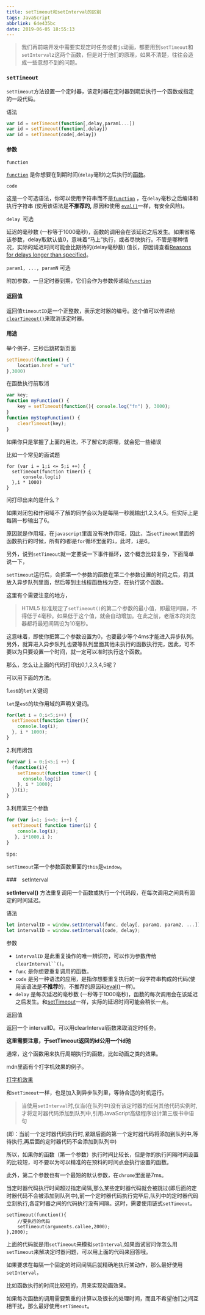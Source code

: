 ```yaml
---
title: setTimeout和setInterval的区别
tags: JavaScript
abbrlink: 64e435bc
date: 2019-06-05 18:55:13
---
```

> 我们再前端开发中需要实现定时任务或者`js`动画，都要用到`setTimeout`和`setInterval`z这两个函数，但是对于他们的原理，如果不清楚，往往会造成一些意想不到的问题。

### `setTimeout`

`setTimeout`方法设置一个定时器，该定时器在定时器到期后执行一个函数或指定的一段代码。

 语法

```javascript
var id = setTimeout(function[,delay,param1...])
var id = setTimeout(function[,delay])
var id = setTimeout(code[,delay])
```

#### 参数

`function`

[`function`](https://developer.mozilla.org/zh-CN/docs/Web/JavaScript/Reference/function) 是你想要在到期时间(`delay`毫秒)之后执行的[函数](https://developer.mozilla.org/en-US/docs/JavaScript/Reference/Global_Objects/Function)。

`code`

这是一个可选语法，你可以使用字符串而不是[`function`](https://developer.mozilla.org/zh-CN/docs/Web/JavaScript/Reference/function) ，在`delay`毫秒之后编译和执行字符串 (使用该语法是**不推荐的,** 原因和使用 [`eval()`](https://developer.mozilla.org/zh-CN/docs/Web/JavaScript/Reference/Global_Objects/eval)一样，有安全风险)。

`delay `可选

延迟的毫秒数 (一秒等于1000毫秒)，函数的调用会在该延迟之后发生。如果省略该参数，delay取默认值0，意味着“马上”执行，或者尽快执行。不管是哪种情况，实际的延迟时间可能会比期待的(delay毫秒数) 值长，原因请查看[Reasons for delays longer than specified](https://developer.mozilla.org/zh-CN/docs/Web/API/Window/setTimeout#Reasons_for_delays_longer_than_specified)。

`param1, ..., paramN` 可选

附加参数，一旦定时器到期，它们会作为参数传递给[`function`](https://developer.mozilla.org/zh-CN/docs/Web/JavaScript/Reference/function) 

#### 返回值

返回值`timeoutID`是一个正整数，表示定时器的编号。这个值可以传递给[`clearTimeout()`](https://developer.mozilla.org/zh-CN/docs/Web/API/WindowOrWorkerGlobalScope/clearTimeout)来取消该定时器。

#### 用途

举个例子，三秒后跳转新页面

```javascript
setTimeout(function() {
    location.href = "url"
},3000)
```
在函数执行前取消
```javascript
var key;
function myFunction() {
    key = setTimeout(function(){ console.log("fn") }, 3000);
}
function myStopFunction() {
    clearTimeout(key);
}
```

如果你只是掌握了上面的用法，不了解它的原理，就会犯一些错误

比如一个常见的面试题



```javas
for (var i = 1;i <= 5;i ++) {
  setTimeout(function timer() {
      console.log(i)
  },i * 1000)
}
```

问打印出来的是什么？

如果对闭包和作用域不了解的同学会以为是每隔一秒就输出1,2,3,4,5。但实际上是每隔一秒输出了6。

原因就是作用域，在`javascript`里面没有块作用域，因此，当`setTimeout`里面的函数执行的时候，所有的i都是`for`循环里面的`i`，此时，`i`是6。

另外，说到`setTimeout`就一定要说一下事件循环，这个概念比较复杂，下面简单说一下，

`setTimeout`运行后，会把第一个参数的函数在第二个参数设置的时间之后，将其放入异步队列里面，然后等到主线程函数栈为空，在执行这个函数。

这里有个需要注意的地方，

> HTML5 标准规定了`setTimeout()`的第二个参数的最小值，即最短间隔，不得低于4毫秒。如果低于这个值，就会自动增加。在此之前，老版本的浏览器都将最短间隔设为10毫秒。

这意味着，即使你把第二个参数设置为0，也要最少等个4ms才能进入异步队列。另外，就算进入异步队列,也要等队列里面其他未执行的函数执行完，因此，可不要以为只要设置一个时间，就一定可以准时执行这个函数。

那么，怎么让上面的代码打印出0,1,2,3,4,5呢？

可以用下面的方法。

1.`es6`的`let`关键词

`let`是`es6`的块作用域的声明关键词。

```javascript
for(let i = 0;i<5;i++) {
  setTimeout(function timer(){
    console.log(i);
  }, i * 1000);
}
```

2.利用闭包

```javascript
for(var i = 0;i<5;i ++) {
  (function(i){
    setTimeout(function timer() {
      console.log(i)
    }, i * 1000);
  })(i);
}
```

3.利用第三个参数

```javascript
for (var i=1; i<=5; i++) {
  setTimeout( function timer(i) {
    console.log(i);    
   }, i*1000,i );
}
```

tips:

`setTimeout`第一个参数函数里面的`this`是`window`。

###　setInterval

**setInterval()** 方法重复调用一个函数或执行一个代码段，在每次调用之间具有固定的时间延迟。

语法

```javascript
let intervalID = window.setInterval(func, delay[, param1, param2, ...]);
let intervalID = window.setInterval(code, delay);
```

参数

- `intervalID` 是此重复操作的唯一辨识符，可以作为参数传给`clearInterval``()`。
- `func` 是你想要重复调用的函数。
- `code` 是另一种语法的应用，是指你想要重复执行的一段字符串构成的代码(使用该语法是**不推荐**的，不推荐的原因和[eval()](https://developer.mozilla.org/en-US/docs/JavaScript/Reference/Global_Objects/eval#Don't_use_eval!)一样)。
- `delay` 是每次延迟的毫秒数 (一秒等于1000毫秒)，函数的每次调用会在该延迟之后发生。和[setTimeout](https://developer.mozilla.org/en-US/docs/DOM/window.setTimeout#Minimum_delay_and_timeout_nesting)一样，实际的延迟时间可能会稍长一点。

返回值

返回一个 intervalID。可以用clearInterval函数来取消定时任务。

**这里需要注意，于setTimeout返回的id公用一个id池**

通常，这个函数用来执行周期执行的函数，比如动画之类的效果。

mdn里面有个打字机效果的例子。

[打字机效果](https://mdn.mozillademos.org/files/3997/typewriter.html)

和`setTimeout`一样，也是加入到异步队列里，等待合适的时机运行。

> 当使用`setInterval`时,仅当(在队列中)没有该定时器的任何其他代码实例时,才将定时器代码添加到队列中,引用JavaScript高级程序设计第三版书中语句

(即：当前一个定时器代码执行时,紧跟后面的第一个定时器代码将添加到队列中,等待执行,再后面的定时器代码不会添加到队列中)

所以，如果你的函数（第一个参数）执行时间比较长，但是你的执行间隔时间设置的比较短，可不要以为可以精准的在预料的时间点会执行设置的函数。

此外，第二个参数也有一个最短的默认参数，在`chrome`里面是7ms。

当定时器代码执行时间超过指定间隔,那么某些定时器代码就会被跳过(即后面的定时器代码不会被添加到队列中),前一个定时器代码执行完毕后,队列中的定时器代码立刻执行,各定时器之间的代码执行没有间隔。这时，需要使用链式`setTimeout`。

```javas
setTimeout(function(){
    //要执行的代码 
    setTimeout(arguments.callee,2000);                   
},2000);
```



上面的代码就是用`setTimeout`来模拟`setInterval`,如果面试官问你怎么用`setTimeout`来解决定时器问题，可以用上面的代码来回答哦。



如果要求在每隔一个固定的时间间隔后就精确地执行某动作，那么最好使用`setInterval`，

比如函数执行的时间比较短的，用来实现动画效果。

如果每次函数的调用需要繁重的计算以及很长的处理时间，而且不希望他们之间互相干扰，那么最好使用`setTimeout`。